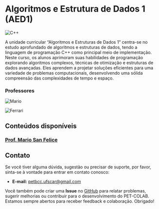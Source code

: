 # Algoritmos e Estrutura de Dados 1 (AED1)

![C++](https://img.shields.io/badge/c++-DD0031.svg?style=for-the-badge&logo=c%2B%2B&logoColor=white)

A unidade curricular “Algoritmos e Estruturas de Dados 1” centra-se no estudo aprofundado de algoritmos e estruturas de dados, tendo a linguagem de programação C++ como principal meio de implementação. Neste curso, os alunos aprimoram suas habilidades de programação explorando algoritmos complexos, técnicas de otimização e estruturas de dados avançadas. Eles aprendem a projetar soluções eficientes para uma variedade de problemas computacionais, desenvolvendo uma sólida compreensão das complexidades de tempo e espaço.

### Professores 
![Mario](https://img.shields.io/badge/Mario_San_Felice-%2300599C.svg?style=for-the-badge&logo=GoogleScholar&logoColor=white)

![Ferrari](https://img.shields.io/badge/Roberto_Ferrari_Junior-%2300599C.svg?style=for-the-badge&logo=GoogleScholar&logoColor=white)

## Conteúdos disponíveis

### [Prof. Mario San Felice](/materias/AED1/Mario/README.md)


## Contato

Se você tiver alguma dúvida, sugestão ou precisar de suporte, por favor, sinta-se à vontade para entrar em contato conosco:

- **E-mail:** petbcc.ufscar@gmail.com

Você também pode criar uma **Issue** no [GitHub](https://github.com/petbccufscar/pet-colab/issues) para relatar problemas, sugerir melhorias ou contribuir para o desenvolvimento do PET-COLAB. Estamos sempre abertos para receber feedback e colaboração. Obrigado!